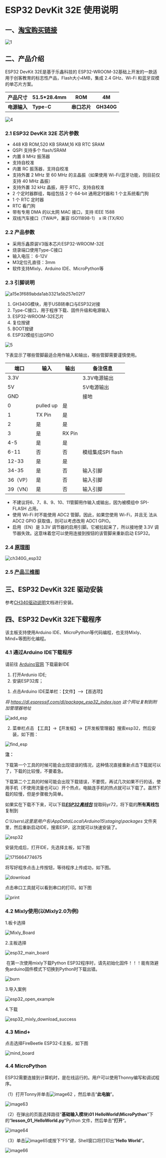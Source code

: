 # ESP32 DevKit 32E 使用说明

## 一、[淘宝购买链接](https://item.taobao.com/item.htm?ali_refid=a3_430582_1006:1209150026:N:bHry0KBYQUueXMqvQBLQ7A==:ae7ad87b821c162939f1053fd9a53067&ali_trackid=162_ae7ad87b821c162939f1053fd9a53067&id=778630577370&skuId=5318380828567&spm=a21n57.1.0.0)

![1](pictures/1.png)





## 二、产品介绍

ESP32 DevKit 32E是基于乐鑫科技的 ESP32-WROOM-32基础上开发的一款适用于创客教育的标志性产品，Flash大小4MB，集成 2.4 GHz、Wi-Fi 和蓝牙双模的单芯片方案。

| 产品尺寸     | 51.5*28.4mm | ROM          | 4M         |
| ------------ | ----------- | ------------ | ---------- |
| **电源输入** | **Type-C**  | **串口芯片** | **GH340G** |

![4](pictures/4.png)

### 2.1 ESP32 DevKit 32E 芯片参数

- 448 KB ROM,520 KB SRAM,16 KB RTC SRAM
- QSPI 支持多个 flash/SRAM
- 内置 8 MHz 振荡器
- 支持自校准
- 内置 RC 振荡器，支持自校准
- 支持外置 2 MHz 至 60 MHz 的主晶振（如果使用 Wi-Fi/蓝牙功能，则目前仅支持 40 MHz 晶振）
- 支持外置 32 kHz 晶振，用于 RTC，支持自校准
- 2 个定时器群组，每组包括 2 个 64-bit 通用定时器和 1 个主系统看门狗
- 1 个 RTC 定时器
- RTC 看门狗
- 带有专用 DMA 的以太网 MAC 接口，支持 IEEE 1588
- 双线汽车接口（TWAI®，兼容 ISO11898-1） x IR (TX/RX)

### 2.2 产品参数

- 采用乐鑫原装V3版本芯片ESP32-WROOM-32E
- 烧录端口使用Type-C接口
- 输入电压： 6-12V
- M3定位孔直径：3mm
- 软件支持Mixly、Arduino IDE、MicroPython等

### 2.3 引脚说明

![a15e3f689abda1ab3321a5b257e02f7](pictures/a15e3f689abda1ab3321a5b257e02f7.png)

1. GH340G模块，用于USB转串口与ESP32对接
2. Type-C接口，用于程序下载、固件升级和电源输入
3. ESP32-WROOM-32E芯片
4. 复位按键
5. BOOT按键
6. ESP32模组引出GPIO

![5](pictures/5.png)

下表显示了哪些管脚最适合用作输入和输出，哪些管脚需要谨慎使用。

| 端口     | 输入      | 输出   | 备注信息          |
| -------- | --------- | ------ | ----------------- |
| 3.3V     |           |        | 3.3V电源输出      |
| 5V       |           |        | 5V电源输出        |
| GND      |           |        | 接地              |
| 0        | pulled up | 是     |                   |
| 1        | TX Pin    | 是     |                   |
| 2        | 是        | 是     |                   |
| 3        | 是        | RX Pin |                   |
| 4-5      | 是        | 是     |                   |
| 6-11     | 否        | 否     | 模组集成SPI flash |
| 12-33    | 是        | 是     |                   |
| 34-35    | 是        | 否     | 输入引脚          |
| 36（VP） | 是        | 否     | 输入引脚          |
| 39（VN） | 是        | 否     | 输入引脚          |

- 不建议将6、7、8、9、10、11管脚用作输入或输出，因为被模组中 SPI-FLASH 占用。
- 使用 Wi-Fi 时不能使用 ADC2 管脚。因此，如果您使用 Wi-Fi，并且无 法从 ADC2 GPIO 获取值，则可以考虑改用 ADC1 GPIO。
- 启用（EN）是 3.3V 调节器的启用引脚。它被拉起来了，所以接地使 3.3V 调节器失效。这意味着您可以使用连接到按钮的该管脚来重新启动 ESP32。

### 2.4 [原理图](./pictures/ch340G_esp32.pdf)

![ch340G_esp32](pictures/ch340G_esp32.png)

### 2.5 [产品三维图](./pictures/ch340G_esp32_pico.step)

## 三、ESP32 DevKit 32E 驱动安装

参考[CH340驱动说明](https://docs.emakefun.com/CH340/CH340/)文档进行安装。

## 四、ESP32 DevKit 32E下载程序

该主板支持使用Arduino IDE、MicroPython等代码编程，也支持Mixly、Mind+等图形化编程。

### 4.1 通过Arduino IDE下载程序

请前往 [Arduino官网](https://www.arduino.cc/en/Main/Software) 下载最新IDE

1. 打开Ardunio IDE;
2. 安装ESP32库；

1) 点击Arduino IDE菜单栏：【文件】-->【首选项】

*将     https://dl.espressif.com/dl/package_esp32_index.json   这个网址复制到附加管理器地址*

![add_esp](pictures/add_esp.png)

2) 菜单栏点击 【工具】->【开发板】->【开发板管理器】搜索esp32，然后安装，如下图：

![find_esp](pictures/find_esp.png)

**注：**

下载第一个工具的时候可能会出现错误的情况，这种情况直接重新点击下载就可以了，下载的比较慢，不要着急。

下载第二个工具的时候可能会出现下载错误，不要慌，再试几次如果不行的话，使用手机（不使用流量也可以）开个热点，电脑连手机的热点就可以下载了。虽然下载的较慢，但是步骤极为简单。

如果实在下载不下来，可以下载[***ESP32离线包***](https://pan.baidu.com/s/19OUSYsmnxuPUzoS27aucDA ) 提取码yr72，将下载的**所有离线包**复制到

 *C:\Users\这里是用户名\AppData\Local\Arduino15\staging\packages*  文件夹里，然后重新启动IDE，搜索ESP，这次就可以快速安装了。

![esp32](pictures/esp32.png)

安装完成后，打开IDE，先选择主板，如下图

![1715664774675](pictures/1715664774675.png)

将写好程序点击上传按钮，等待程序上传成功，如下图。

![download](pictures/download.png)

点击串口工具就可以看到串口的打印。如下图

![print](pictures/print.png)



### 4.2 Mixly使用(以Mixly2.0为例)

1.板卡选择

![Mixly_Board](pictures/mixly_board.png)

2.主板选择

![esp32_main_board](pictures/esp32_main_board.png)

​	在第一次使用mixly下载Python ESP32程序时，请先初始化固件！！！能有效避免arduino固件模式下切换到Python时下载出错。

![burn](pictures/burn.png)

3.导入案例

![esp32_open_example](pictures/esp32_open_example.png)

4.下载

![esp32_mixly_download_success](pictures/esp32_mixly_download_success.png)



### 4.3 Mind+

点击选择FireBeetle ESP32-E主板，如下图

![mind_board](pictures/mind_board.png)

### 4.4 MicroPython

ESP32需要连接到计算机时，是在线运行的。用户可以使用Thonny编写和调试程序。

（1）打开Tonny并单击![image62](pictures/image62.jpeg) ，然后单击“**此电脑**”。

![image63](pictures/image63.jpeg)

（2）在弹出的页面选择路径“**基础输入模块\01 HelloWorld\MicroPython**”下的“**lesson_01_HelloWorld.py**“Python 文件，然后单击”**打开**“。

![image64](pictures/image64.jpeg)

（3）单击![image65](pictures/image65.jpeg)或按下“F5”键，Shell窗口将打印出”**Hello World**“。

![image66](pictures/image66.jpeg)
